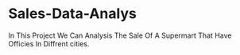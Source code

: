 # Sales-Data-Analys
In This Project We Can Analysis The Sale Of A Supermart That Have Officies In  Diffrent cities. 
